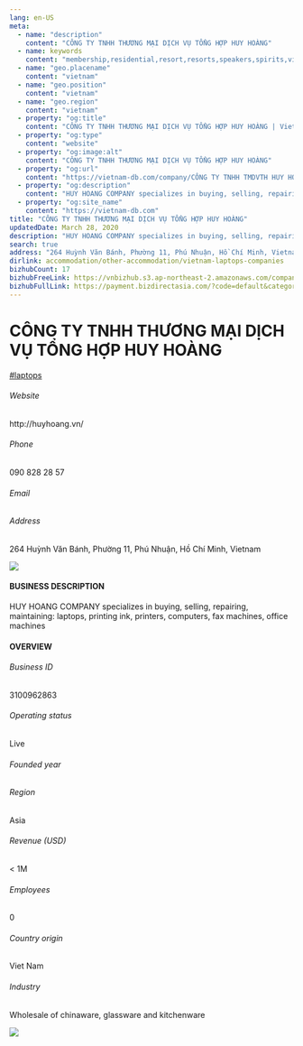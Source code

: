 ```yaml
---
lang: en-US
meta:
  - name: "description"
    content: "CÔNG TY TNHH THƯƠNG MẠI DỊCH VỤ TỔNG HỢP HUY HOÀNG"
  - name: keywords
    content: "membership,residential,resort,resorts,speakers,spirits,virtual,wireless,wireless,wireless,wireless,wireless,wireless,wireless,wireless,wireless,wireless,vietnam-laptops-companies"
  - name: "geo.placename"
    content: "vietnam"
  - name: "geo.position"
    content: "vietnam"
  - name: "geo.region"
    content: "vietnam"
  - property: "og:title"
    content: "CÔNG TY TNHH THƯƠNG MẠI DỊCH VỤ TỔNG HỢP HUY HOÀNG | Vietnam DB"
  - property: "og:type"
    content: "website"
  - property: "og:image:alt"
    content: "CÔNG TY TNHH THƯƠNG MẠI DỊCH VỤ TỔNG HỢP HUY HOÀNG"
  - property: "og:url"
    content: "https://vietnam-db.com/company/CÔNG TY TNHH TMDVTH HUY HOÀNG-3011479"
  - property: "og:description"
    content: "HUY HOANG COMPANY specializes in buying, selling, repairing, maintaining laptops, printing ink, printers, computers, fax machines, office machines"
  - property: "og:site_name"
    content: "https://vietnam-db.com"
title: "CÔNG TY TNHH THƯƠNG MẠI DỊCH VỤ TỔNG HỢP HUY HOÀNG"
updatedDate: March 28, 2020
description: "HUY HOANG COMPANY specializes in buying, selling, repairing, maintaining laptops, printing ink, printers, computers, fax machines, office machines"
search: true
address: "264 Huỳnh Văn Bánh, Phường 11, Phú Nhuận, Hồ Chí Minh, Vietnam"
dirlink: accommodation/other-accommodation/vietnam-laptops-companies
bizhubCount: 17
bizhubFreeLink: https://vnbizhub.s3.ap-northeast-2.amazonaws.com/companies/vietnam-laptops-companies_preview.xlsx
bizhubFullLink: https://payment.bizdirectasia.com/?code=default&category=bizhub&item=vietnam-laptops-companies&redirect=https://vietnam-db.com
---
```



<div class="bd-item">
    <div class="item-content">
        <div class="detail-title-wrap">
            <h1 class="detail-title">
                CÔNG TY TNHH THƯƠNG MẠI DỊCH VỤ TỔNG HỢP HUY HOÀNG
            </h1>
        </div>
		<div class="detail-tagslist"><a href="/accommodation/other-accommodation/tags/laptops" class="detail-tagitem">#laptops</a></div>
        <h6 class="bd-label">Website</h6>
        <p>http://huyhoang.vn/</p>
		<h6 class="bd-label">Phone</h6>
        <p>090 828 28 57</p>
        <h6 class="bd-label">Email</h6>
        <p><a class="textColorPrimary" href="#"></a></p>
        <h6 class="bd-label">Address</h6>
        <p>264 Huỳnh Văn Bánh, Phường 11, Phú Nhuận, Hồ Chí Minh, Vietnam</p>
    </div>
</div>

<div class="banner-wrap text-center"><a href="" class="banner-link"><img src="/assets/vndb.com/BannerAds2.jpg" class="banner-img"></a></div>

<div class="bd-item">
    <div class="item-content">
        <h4 class="textColorPrimary item-title">BUSINESS DESCRIPTION</h4>
        <p>HUY HOANG COMPANY specializes in buying, selling, repairing, maintaining: laptops, printing ink, printers, computers, fax machines, office machines</p>
    </div>
</div>

<div class="bd-item">
    <div class="item-content">
        <h4 class="textColorPrimary item-title">OVERVIEW</h4>
        <div class="item-info">
            <h6 class="bd-label">Business ID</h6>
            <p>3100962863</p>
        </div>
        <div class="item-info">
            <h6 class="bd-label">Operating status</h6>
            <p>Live<small class="bd-status_dot live"></small></p>
        </div>
        <div class="item-info">
            <h6 class="bd-label">Founded year</h6>
            <p></p>
        </div>
        <div class="item-info">
            <h6 class="bd-label">Region</h6>
            <p>Asia</p>
        </div>
        <div class="item-info">
            <h6 class="bd-label">Revenue (USD)</h6>
            <p>&lt; 1M</p>
        </div>
        <div class="item-info">
            <h6 class="bd-label">Employees</h6>
            <p>0</p>
        </div>
        <div class="item-info">
            <h6 class="bd-label">Country origin</h6>
            <p>Viet Nam</p>
        </div>
        <div class="item-info">
            <h6 class="bd-label">Industry</h6>
            <p>Wholesale of chinaware, glassware and kitchenware</p>
        </div>
    </div>
</div>

<div class="banner-wrap text-center"><a href="" class="banner-link"><img src="/assets/vndb.com/BannerAd_04_728x90.jpg" class="banner-img"></a></div>

<CustomPopup popupTitle="ENTER EMAIL TO DOWNLOAD" popupSubTitle="The companies data will be sent to your inbox. Please enter your email." :free="this.$frontmatter.bizhubFreeLink" :paid="this.$frontmatter.bizhubFullLink" :count="this.$frontmatter.bizhubCount"/>

